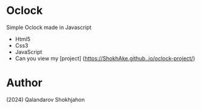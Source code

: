 # Oclock
Simple Oclock made in Javascript

- Html5
- Css3
- JavaScript
- Can you view my [project] (https://ShokhAke.github..io/oclock-project/)

# Author
(2024) Qalandarov Shokhjahon
